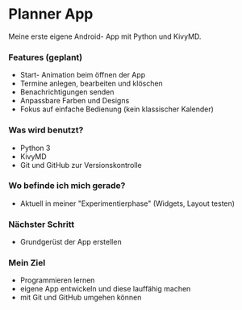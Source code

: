 # Planner App

Meine erste eigene Android- App mit Python und KivyMD.

### Features (geplant)
- Start- Animation beim öffnen der App
- Termine anlegen, bearbeiten und klöschen
- Benachrichtigungen senden
- Anpassbare Farben und Designs
- Fokus auf einfache Bedienung (kein klassischer Kalender)

### Was wird benutzt?
- Python 3
- KivyMD
- Git und GitHub zur Versionskontrolle

### Wo befinde ich mich gerade?
- Aktuell in meiner "Experimentierphase" (Widgets, Layout testen)

### Nächster Schritt
- Grundgerüst der App erstellen

### Mein Ziel
- Programmieren lernen
- eigene App entwickeln und diese lauffähig machen
- mit Git und GitHub umgehen können
